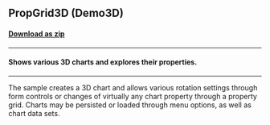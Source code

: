 ## PropGrid3D (Demo3D)
#### [Download as zip](https://minhaskamal.github.io/DownGit/#/home?url=https://github.com/GrapeCity/ComponentOne-WinForms-Samples/tree/master/NetFramework\Charts\VB\propGrid3D)
____
#### Shows various 3D charts and explores their properties.
____
The sample creates a 3D chart and allows various rotation settings through form controls or changes of virtually any chart property through a property grid.  Charts may be persisted or loaded through menu options, as well as chart data sets. 